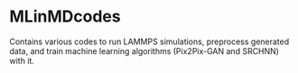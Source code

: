 # MLinMDcodes
Contains various codes to run LAMMPS simulations, preprocess generated data, and train machine learning algorithms (Pix2Pix-GAN and SRCHNN) with it.
